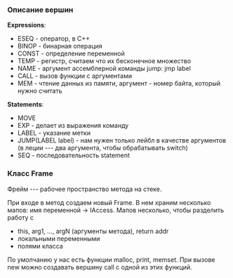 ### Описание вершин

__Expressions__:
* ESEQ - оператор, в С++
* BINOP - бинарная операция
* CONST - определение переменной
* TEMP - регистр, считаем что их бесконечное множество
* NAME - аргумент ассемблерной команды jump:
    jmp label
* CALL - вызов функции с аргументами
* MEM - чтение данных из памяти, аргумент - номер байта, который нужно считать  

__Statements__:
* MOVE
* EXP - делает из выражения команду
* LABEL - указание метки
* JUMP(LABEL label) - нам нужен только лейбл в качестве аргументов (в леции --- два аргумента, чтобы обрабатывать switch)
* SEQ - последовательность statement

### Класс Frame

Фрейм --- рабочее пространство метода на стеке.

При входе в метод создаем новый Frame.
В нем храним несколько мапов: имя переменной -> IAccess.
Мапов несколько, чтобы разделить работу с
* this, arg1, ..., argN (аргументы метода), return addr
* локальными переменными
* полями класса

По умолчанию у нас есть функции malloc, print, memset.
При вызове new можно создавать вершину call с одной из этих функций.
